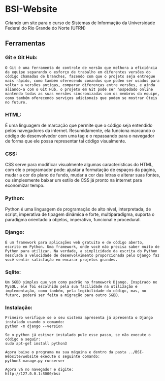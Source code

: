 # BSI-Website
Criando um site para o curso de Sistemas de Informação da Universidade Federal do Rio Grande do Norte (UFRN)

## **Ferramentas**


### **Git e Git Hub:**

	O Git é uma ferramenta de controle de versão que melhora a eficiência da equipe separando o esforço de trabalho em diferentes versões do código chamadas de branches, fazendo com que o projeto seja entregue mais rápido, como também oferecendo comandos que podem ser usados para voltar a versões antigas, comparar diferenças entre versões, e ainda aliando-a com o Git Hub, o projeto em Git pode ser hospedado online mantendo todas as suas versões sincronizadas com os membros da equipe, como também oferecendo serviços adicionais que podem se mostrar úteis no futuro.

### **HTML:**

É uma linguagem de marcação que permite que o código seja entendido pelos navegadores da internet. Resumidamente, ela funciona marcando o código do desenvolvedor com uma tag e o repassando para o navegador de forma que ele possa representar tal código visualmente.

### **CSS:**

CSS serve para modificar visualmente algumas características do HTML, com ele o programador pode: ajustar a formatação de espaços da página, mudar a cor do plano de fundo, mudar a cor das letras e alterar suas fontes, ou simplesmente baixar um estilo de CSS já pronto na internet para economizar tempo.

### **Python:**

Python é uma linguagem de programação de alto nível, interpretada, de script, imperativa de tipagem dinâmica e forte, multiparadigma, suporta o paradigma orientado a objetos, imperativo, funcional e procedural.

### **Django:**

	É um framework para aplicações web gratuito e de código aberto, escrito em Python. Uma framework, onde você não precisa saber muito de Python para utilizar. Na verdade, a simplicidade da escrita do Python mesclada a velocidade de desenvolvimento proporcionada pelo Django faz você sentir satisfação em encarar projetos grandes.

### **Sqlite:**
	Um SGBD simples que vem como padrão no framework Django. Inspirado no MySQL, ele foi escolhido pela sua facilidade na utilização e implementação, como também, pela legibilidade do código, mas, no futuro, poderá ser feita a migração para outro SGBD.

### **Instalação:**

	Primeiro verifique se o seu sistema apresenta já apresenta o Django instalado usando o comando:
	python -m django --version
	
	Se o python já estiver instalado pule esse passo, se não execute o código a seguir:
	sudo apt-get install python3
	
	Agora baixe o programa na sua máquina e dentro da pasta ../BSI-Website/website execute o seguinte comando:
	python3 manage.py runserver
	
	Agora vá no navegador e digite:
	http://127.0.0.1:8000/bsi
